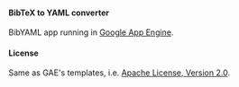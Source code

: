 #### BibTeX to YAML converter
BibYAML app running in [Google App Engine](https://cloud.google.com/appengine/). 

#### License
Same as GAE's templates, i.e. [Apache License, Version 2.0](http://www.apache.org/licenses/LICENSE-2.0).
